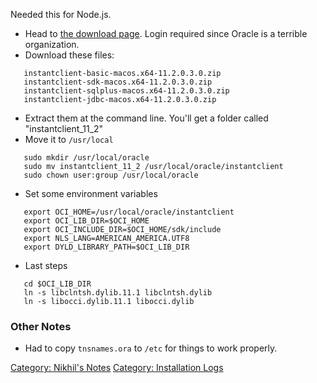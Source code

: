 Needed this for Node.js.

-   Head to [the download
    page](http://www.oracle.com/technetwork/topics/intel-macsoft-096467.html).
    Login required since Oracle is a terrible organization.
-   Download these files:

`   instantclient-basic-macos.x64-11.2.0.3.0.zip`  
`   instantclient-sdk-macos.x64-11.2.0.3.0.zip`  
`   instantclient-sqlplus-macos.x64-11.2.0.3.0.zip`  
`   instantclient-jdbc-macos.x64-11.2.0.3.0.zip`

-   Extract them at the command line. You'll get a folder called
    "instantclient\_11\_2"
-   Move it to `/usr/local`

`   sudo mkdir /usr/local/oracle`  
`   sudo mv instantclient_11_2 /usr/local/oracle/instantclient`  
`   sudo chown user:group /usr/local/oracle`

-   Set some environment variables

`   export OCI_HOME=/usr/local/oracle/instantclient`  
`   export OCI_LIB_DIR=$OCI_HOME`  
`   export OCI_INCLUDE_DIR=$OCI_HOME/sdk/include`  
`   export NLS_LANG=AMERICAN_AMERICA.UTF8`  
`   export DYLD_LIBRARY_PATH=$OCI_LIB_DIR`

-   Last steps

`   cd $OCI_LIB_DIR`  
`   ln -s libclntsh.dylib.11.1 libclntsh.dylib`  
`   ln -s libocci.dylib.11.1 libocci.dylib`

### Other Notes

-   Had to copy `tnsnames.ora` to `/etc` for things to work properly.

[Category: Nikhil's Notes](Category:_Nikhil's_Notes "wikilink")
[Category: Installation Logs](Category:_Installation_Logs "wikilink")
